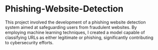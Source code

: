 # Phishing-Website-Detection
This project involved the development of a phishing website detection system aimed at safeguarding users from fraudulent websites. By employing machine learning techniques, I created a model capable of classifying URLs as either legitimate or phishing, significantly contributing to cybersecurity efforts.
